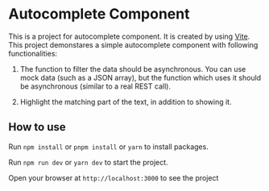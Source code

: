 # Autocomplete Component

This is a project for autocomplete component. It is created by using [Vite](https://vitejs.dev/).
This project demonstares a simple autocomplete component with following functionalities:

1. The function to filter the data should be asynchronous. You can use mock data
   (such as a JSON array), but the function which uses it should be asynchronous
   (similar to a real REST call).

2. Highlight the matching part of the text, in addition to showing it.

## How to use

Run `npm install` or `pnpm install` or `yarn` to install packages.

Run `npm run dev` or `yarn dev` to start the project.

Open your browser at `http://localhost:3000` to see the project
